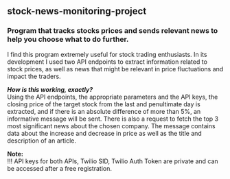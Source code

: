 ## stock-news-monitoring-project
### Program that tracks stocks prices and sends relevant news to help you choose what to do further.
I find this program extremely useful for stock trading enthusiasts. In its development I used two API endpoints to extract information related to stock prices, as well as news that might be relevant in price fluctuations and impact the traders.  

___How is this working, exactly?___   
Using the API endpoints, the appropriate parameters and the API keys, the closing price of the target stock from the last and penultimate day is extracted, and if there is an absolute difference of more than 5%, an informative message will be sent. There is also a request to fetch the top 3 most significant news about the chosen company. The message contains data about the increase and decrease in price as well as the title and description of an article.  

__Note:__  
!!! API keys for both APIs, Twilio SID, Twilio Auth Token are private and can be accessed after a free registration.
